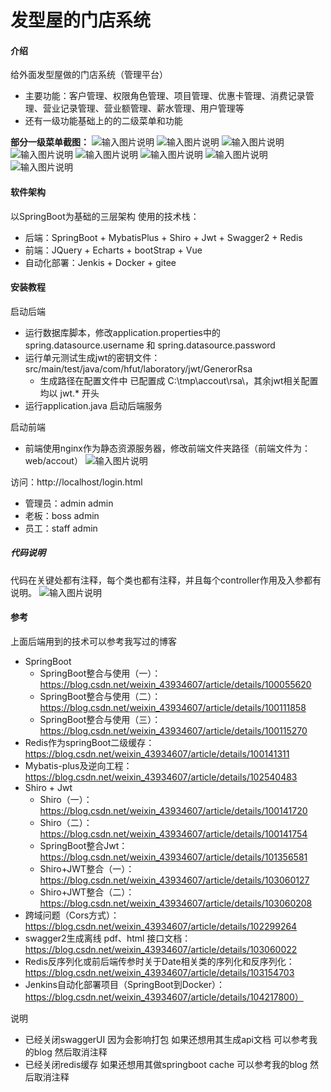 # 发型屋的门店系统

#### 介绍
给外面发型屋做的门店系统（管理平台）
* 主要功能：客户管理、权限角色管理、项目管理、优惠卡管理、消费记录管理、营业记录管理、营业额管理、薪水管理、用户管理等
* 还有一级功能基础上的的二级菜单和功能

**部分一级菜单截图：**
![输入图片说明](https://github.com/yzx66-net/accout_mange/blob/master/img/1.png "屏幕截图.png")
![输入图片说明](https://github.com/yzx66-net/accout_mange/blob/master/img/2.png "屏幕截图.png")
![输入图片说明](https://github.com/yzx66-net/accout_mange/blob/master/img/3.png "屏幕截图.png")
![输入图片说明](https://github.com/yzx66-net/accout_mange/blob/master/img/4_.png "屏幕截图.png")
![输入图片说明](https://github.com/yzx66-net/accout_mange/blob/master/img/4_5.png "屏幕截图.png")
![输入图片说明](https://github.com/yzx66-net/accout_mange/blob/master/img/7.png "屏幕截图.png")
![输入图片说明](https://github.com/yzx66-net/accout_mange/blob/master/img/5.png "屏幕截图.png")
![输入图片说明](https://github.com/yzx66-net/accout_mange/blob/master/img/6.png "屏幕截图.png")



#### 软件架构
以SpringBoot为基础的三层架构
使用的技术栈：
* 后端：SpringBoot + MybatisPlus + Shiro + Jwt + Swagger2 + Redis
* 前端：JQuery + Echarts + bootStrap + Vue 
* 自动化部署：Jenkis + Docker + gitee 

#### 安装教程
启动后端
* 运行数据库脚本，修改application.properties中的 spring.datasource.username 和 spring.datasource.password
* 运行单元测试生成jwt的密钥文件：src/main/test/java/com/hfut/laboratory/jwt/GenerorRsa
    * 生成路径在配置文件中 已配置成 C:\\tmp\\accout\\rsa\\，其余jwt相关配置均以 jwt.* 开头
* 运行application.java 启动后端服务

启动前端
* 前端使用nginx作为静态资源服务器，修改前端文件夹路径（前端文件为：web/accout）
![输入图片说明](https://images.gitee.com/uploads/images/2020/0730/120229_8a08cec0_5494607.png "屏幕截图.png")


访问：http://localhost/login.html
* 管理员：admin admin
* 老板：boss admin
* 员工：staff admin

##### 代码说明
代码在关键处都有注释，每个类也都有注释，并且每个controller作用及入参都有说明。
![输入图片说明](https://github.com/yzx66-net/accout_mange/blob/master/img/code.png "屏幕截图.png")


#### 参考
上面后端用到的技术可以参考我写过的博客
* SpringBoot
  * SpringBoot整合与使用（一）：https://blog.csdn.net/weixin_43934607/article/details/100055620
  * SpringBoot整合与使用（二）：https://blog.csdn.net/weixin_43934607/article/details/100111858
  * SpringBoot整合与使用（三）：https://blog.csdn.net/weixin_43934607/article/details/100115270
* Redis作为springBoot二级缓存：https://blog.csdn.net/weixin_43934607/article/details/100141311
* Mybatis-plus及逆向工程：https://blog.csdn.net/weixin_43934607/article/details/102540483
* Shiro + Jwt
  * Shiro（一）：https://blog.csdn.net/weixin_43934607/article/details/100141720
  * Shiro（二）：https://blog.csdn.net/weixin_43934607/article/details/100141754
  * SpringBoot整合Jwt：https://blog.csdn.net/weixin_43934607/article/details/101356581
  * Shiro+JWT整合（一）：https://blog.csdn.net/weixin_43934607/article/details/103060127
  * Shiro+JWT整合（二）：https://blog.csdn.net/weixin_43934607/article/details/103060208
* 跨域问题（Cors方式）：https://blog.csdn.net/weixin_43934607/article/details/102299264
* swagger2生成离线 pdf、html 接口文档：https://blog.csdn.net/weixin_43934607/article/details/103060022
* Redis反序列化或前后端传参时关于Date相关类的序列化和反序列化：https://blog.csdn.net/weixin_43934607/article/details/103154703
* Jenkins自动化部署项目（SpringBoot到Docker）：https://blog.csdn.net/weixin_43934607/article/details/104217800）

说明
* 已经关闭swaggerUI 因为会影响打包 如果还想用其生成api文档 可以参考我的blog 然后取消注释
* 已经关闭redis缓存 如果还想用其做springboot cache 可以参考我的blog 然后取消注释



